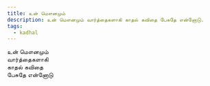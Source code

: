```yaml
---
title: உன் மௌனமும்
description: உன் மௌனமும் வார்த்தைகளாகி காதல் கவிதை பேசுதே என்னோடு.
tags:
  - kadhal
---
```



உன் மௌனமும்  
வார்த்தைகளாகி  
காதல் கவிதை  
பேசுதே என்னோடு